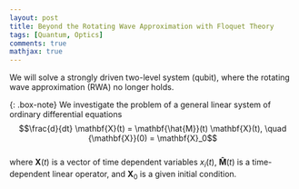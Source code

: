 ```yaml
---
layout: post
title: Beyond the Rotating Wave Approximation with Floquet Theory
tags: [Quantum, Optics]
comments: true
mathjax: true
---
```



We will solve a strongly driven two-level system (qubit), where the rotating wave approximation (RWA) no longer holds.  

{: .box-note}
We investigate the problem of a general linear system of ordinary differential equations  
$$\frac{d}{dt} \mathbf{X}(t) = \mathbf{\hat{M}}(t) \mathbf{X}(t), \quad {\mathbf{X}}(0) = \mathbf{X}_0$$  
where $\mathbf{X}(t)$ is a vector of time dependent variables $x_i(t)$, $\mathbf{\hat{M}}(t)$ is a time-dependent linear operator, and $\mathbf{X}_0$ is a given initial condition.  

